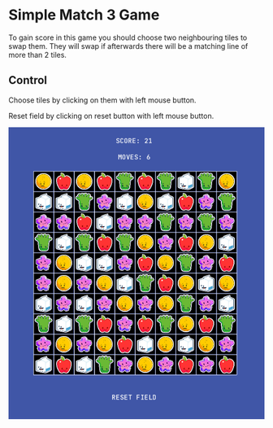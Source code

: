 # Simple Match 3 Game
To gain score in this game you should choose two neighbouring tiles to swap them. They will swap if afterwards there will be a matching line of more than 2 tiles.
## Control
Choose tiles by clicking on them with left mouse button.

Reset field by clicking on reset button with left mouse button.

![Screenshot](./images/game.png?raw=true)
